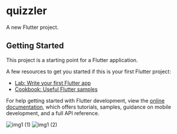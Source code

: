 # quizzler

A new Flutter project.

## Getting Started

This project is a starting point for a Flutter application.

A few resources to get you started if this is your first Flutter project:

- [Lab: Write your first Flutter app](https://docs.flutter.dev/get-started/codelab)
- [Cookbook: Useful Flutter samples](https://docs.flutter.dev/cookbook)

For help getting started with Flutter development, view the
[online documentation](https://docs.flutter.dev/), which offers tutorials,
samples, guidance on mobile development, and a full API reference.

![img1 (1)](https://user-images.githubusercontent.com/100774051/212013649-4676e6da-861c-46fe-8df9-776bcee6fdc7.png)
![img1 (2)](https://user-images.githubusercontent.com/100774051/212013656-42b1d6f3-53ec-4ef6-be3a-deb1878e1cdd.png)
